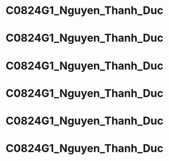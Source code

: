# C0824G1_Nguyen_Thanh_Duc
# C0824G1_Nguyen_Thanh_Duc
# C0824G1_Nguyen_Thanh_Duc
# C0824G1_Nguyen_Thanh_Duc
# C0824G1_Nguyen_Thanh_Duc
# C0824G1_Nguyen_Thanh_Duc
